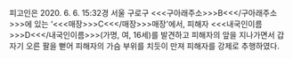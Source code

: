 피고인은 2020. 6. 6. 15:32경 서울 구로구 <<<구아래주소>>>B<<</구아래주소>>>에 있는 ‘<<<매장>>>C<<</매장>>>매장'에서, 피해자 <<<내국인이름>>>D<<</내국인이름>>>(가명, 여, 16세)를 발견하고 피해자의 앞을 지나가면서 갑자기 오른 팔을 뻗어 피해자의 가슴 부위를 치듯이 만져 피해자를 강제로 추행하였다.
